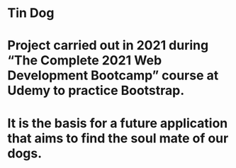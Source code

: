 # Tin Dog
# Project carried out in 2021 during “The Complete 2021 Web Development Bootcamp” course at Udemy to practice Bootstrap.
# It is the basis for a future application that aims to find the soul mate of our dogs.
